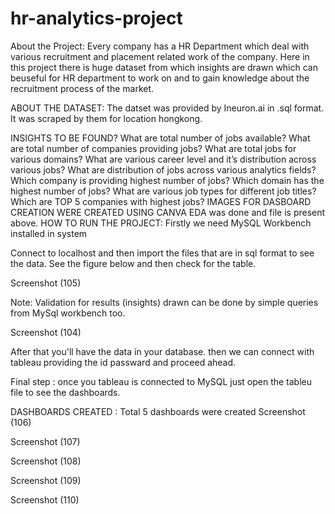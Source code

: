 # hr-analytics-project
About the Project:
Every company has a HR Department which deal with various recruitment and placement related work of the company. Here in this project there is huge dataset from which insights are drawn which can beuseful for HR department to work on and to gain knowledge about the recruitment process of the market.

ABOUT THE DATASET:
The datset was provided by Ineuron.ai in .sql format. It was scraped by them for location hongkong.

INSIGHTS TO BE FOUND?
What are total number of jobs available?
What are total number of companies providing jobs?
What are total jobs for various domains?
What are various career level and it’s distribution across various jobs?
What are distribution of jobs across various analytics fields?
Which company is providing highest number of jobs?
Which domain has the highest number of jobs?
What are various job types for different job titles?
Which are TOP 5 companies with highest jobs?
IMAGES FOR DASBOARD CREATION WERE CREATED USING CANVA
EDA was done and file is present above.
HOW TO RUN THE PROJECT:
Firstly we need MySQL Workbench installed in system

Connect to localhost and then import the files that are in sql format to see the data. See the figure below and then check for the table.

Screenshot (105)

Note: Validation for results (insights) drawn can be done by simple queries from MySql workbench too.

Screenshot (104)

After that you'll have the data in your database. then we can connect with tableau providing the id passward and proceed ahead.

Final step : once you tableau is connected to MySQL just open the tableu file to see the dashboards.

DASHBOARDS CREATED : Total 5 dashboards were created
Screenshot (106)

Screenshot (107)

Screenshot (108)

Screenshot (109)

Screenshot (110)


